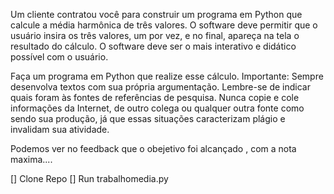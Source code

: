 Um cliente contratou você para construir um programa em Python que calcule a média harmônica de três valores. O software deve permitir que o usuário insira os três valores, um por vez, e no final, apareça na tela o resultado do cálculo. O software deve ser o mais interativo e didático possível com o usuário.

Faça um programa em Python que realize esse cálculo. 
Importante:
Sempre desenvolva textos com sua própria argumentação. Lembre-se de indicar quais foram às fontes de referências de pesquisa. Nunca copie e cole informações da Internet, de outro colega ou qualquer outra fonte como sendo sua produção, já que essas situações caracterizam plágio e invalidam sua atividade.

Podemos ver no feedback que o obejetivo foi alcançado , com a nota maxima....

[] Clone Repo
[] Run trabalhomedia.py
